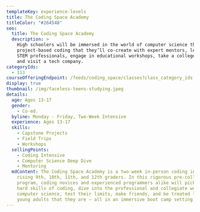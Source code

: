 ```yaml
---
templateKey: experience-levels
title: The Coding Space Academy
titleColor: "#264548"
seo:
  title: The Coding Space Academy
  description: >
    High schoolers will be immersed in the world of computer science through
    project-based coding that they’ll co-create with expert mentors, learn from
    STEM professionals, engage in educational workshops, take a college tour,
    and visit a tech company.
categoryIds:
  - 113
courseOfferingEndpoint: /feeds/coding_space/classes?class_category_ids[]=113
display: true
thumbnail: /img/faceless-teens-studying.jpeg
details:
  age: Ages 13-17
  gender:
    - Co-ed.
  byline: Monday - Friday, Two-Week Intensive
  experience: Ages 13-17
  skills:
    - Capstone Projects
    - Field Trips
    - Workshops
  sellingPoints:
    - Coding Intensive
    - Computer Science Deep Dive
    - Mentoring
  mdContent: The Coding Space Academy is a two-week in-person coding intensive for
    rising 9th, 10th, 11th, and 12th graders. In this rigorous pre-college
    program, coding novices and experienced programmers alike will pick up the
    hard skills of coding, dive into the professional and collegiate world of
    computer science, test their limits, make friends, and be treated like the
    young adults that they are — all in an immersive boot camp setting.
---
```

